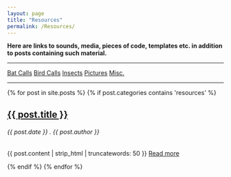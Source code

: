 ```yaml
---
layout: page
title: "Resources"
permalink: /Resources/
---
```

**Here are links to sounds, media, pieces of code, templates etc. in addition to posts containing such material.**
<hr class="bottom-line">
  <div class="centered-justified-links">
      <a href="/Bat-Calls">Bat Calls</a>
      <a href="/Bird-Calls">Bird Calls</a>
      <a href="/Insects">Insects</a>
      <a href="/Pictures">Pictures</a>
      <a href="/Miscellaneous">Misc.</a>
    </div>
<hr class="bottom-line">

<!-- Add posts with resources category -->
{% for post in site.posts %}
  {% if post.categories contains 'resources' %}
  <h2><a href="{{ post.url }}">{{ post.title }}</a></h2>
  <h6> {{ post.date }} . {{ post.author }} </h6>
  <p>{{ post.content | strip_html | truncatewords: 50 }} <a href="{{ post.url }}">Read more</a></p>
  {% endif %}
{% endfor %}

